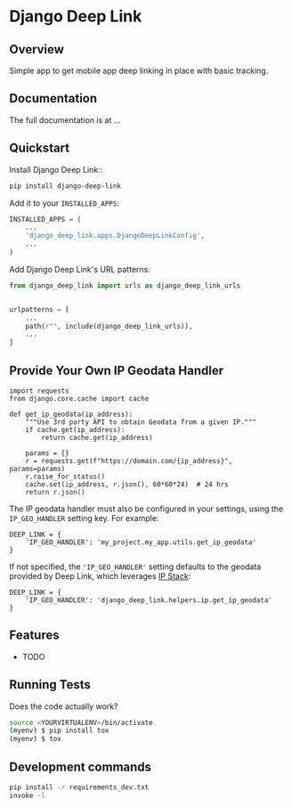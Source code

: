 
# Django Deep Link

## Overview
Simple app to get mobile app deep linking in place with basic tracking.

## Documentation

The full documentation is at ...

## Quickstart

Install Django Deep Link::

```bash
pip install django-deep-link
```

Add it to your `INSTALLED_APPS`:

```python
INSTALLED_APPS = (
    ...
    'django_deep_link.apps.DjangoDeepLinkConfig',
    ...
)
```

Add Django Deep Link's URL patterns:


```python
from django_deep_link import urls as django_deep_link_urls


urlpatterns = [
    ...
    path(r"", include(django_deep_link_urls)),
    ...
]
```

## Provide Your Own IP Geodata Handler

```
import requests
from django.core.cache import cache

def get_ip_geodata(ip_address):
    """Use 3rd party API to obtain Geodata from a given IP."""
    if cache.get(ip_address):
        return cache.get(ip_address)

    params = {}
    r = requests.get(f"https://domain.com/{ip_address}", params=params)
    r.raise_for_status()
    cache.set(ip_address, r.json(), 60*60*24)  # 24 hrs
    return r.json()
```

The IP geodata handler must also be configured in your settings, using the `IP_GEO_HANDLER` setting key. For example:

    DEEP_LINK = {
        'IP_GEO_HANDLER': 'my_project.my_app.utils.get_ip_geodata'
    }

If not specified, the `'IP_GEO_HANDLER'` setting defaults to the geodata provided by Deep Link, which leverages [IP Stack](https://ipstack.com/):

    DEEP_LINK = {
        'IP_GEO_HANDLER': 'django_deep_link.helpers.ip.get_ip_geodata'
    }

## Features

* TODO

## Running Tests


Does the code actually work?

```bash
source <YOURVIRTUALENV>/bin/activate
(myenv) $ pip install tox
(myenv) $ tox
```


## Development commands

```bash
pip install -r requirements_dev.txt
invoke -l
```
